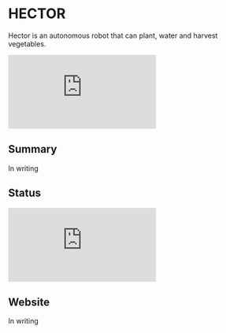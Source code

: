 # HECTOR
Hector is an autonomous robot that can plant, water and harvest vegetables.

![logo](https://zupimages.net/viewer.php?id=23/13/6s5e.png)

## Summary
In writing

## Status
![proto](https://zupimages.net/viewer.php?id=23/13/e0jj.jpg)

## Website
In writing
